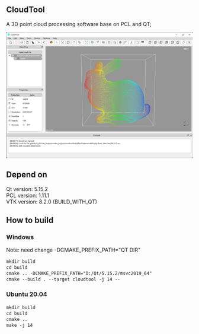 ## CloudTool
A 3D point cloud processing software base on PCL and QT;

![](images/cloudtool.png)

## Depend on
Qt version:     5.15.2  
PCL version:    1.11.1  
VTK version:    8.2.0 (BUILD_WITH_QT) 

## How to build
### Windows
Note: need change -DCMAKE_PREFIX_PATH="QT DIR"
```shell
mkdir build
cd build
cmake .. -DCMAKE_PREFIX_PATH="D:/Qt/5.15.2/msvc2019_64"
cmake --build . --target cloudtool -j 14 --
```
### Ubuntu 20.04
```shell
mkdir build
cd build
cmake .. 
make -j 14
```
